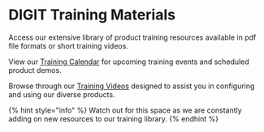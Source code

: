 # DIGIT Training Materials

Access our extensive library of product training resources available in pdf file formats or short training videos.

View our [Training Calendar](training-calendar.md) for upcoming training events and scheduled product demos.

Browse through our [Training Videos](videos.md) designed to assist you in configuring and using our diverse products.

{% hint style="info" %}
Watch out for this space as we are constantly adding on new resources to our training library.
{% endhint %}

